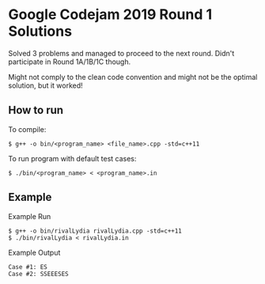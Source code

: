 # Google Codejam 2019 Round 1 Solutions

Solved 3 problems and managed to proceed to the next round. Didn't participate in Round 1A/1B/1C though.

Might not comply to the clean code convention and might not be the optimal solution, but it worked!

## How to run

To compile:

```
$ g++ -o bin/<program_name> <file_name>.cpp -std=c++11
```

To run program with default test cases:

```
$ ./bin/<program_name> < <program_name>.in
```

## Example

Example Run

```
$ g++ -o bin/rivalLydia rivalLydia.cpp -std=c++11        
$ ./bin/rivalLydia < rivalLydia.in
```

Example Output

```
Case #1: ES
Case #2: SSEEESES
```